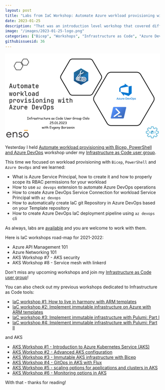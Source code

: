 ```yaml
---
layout: post
title: "Labs from IaC Workshop: Automate Azure workload provisioning with Bicep, Powershell and Azure DevOps"
date: 2023-01-25
description: "That was an introduction level workshop that covered different aspects of workload provisioning with Bicep, PowerShell and Azure DevOps."
image: "/images/2023-01-25-logo.png"
categories: ["Bicep", "Workshops", "Infrastructure as Code", "Azure DevOps", "Azure AD", "PowerShell"]
githubissuesid: 36
---
```


![logo](/images/2023-01-25-logo.jpg)

Yesterday I held [Automate workload provisioning with Bicep, PowerShell and Azure DevOps](https://www.meetup.com/infrastructure-as-code-user-group-oslo/events/285739597/) workshop under my [Infrastructure as Code user group](https://www.meetup.com/Infrastructure-As-Code-User-Group-Oslo).

This time we focused on workload provisioning with `Bicep`, `PowerShell` and `Azure DevOps` and we learned:

* What is Azure Service Principal, how to create it and how to properly scope its RBAC permissions for your workload
* How to use `az devops` extension to automate Azure DevOps operations
* How to create Azure DevOps Service Connection for workload Service Principal with `az devops`
* How to automatically create IaC git Repository in Azure DevOps based on your Template repository
* How to create Azure DevOps IaC deployment pipeline using `az devops` cli

As always, labs are [available](https://github.com/evgenyb/iac-workshops/tree/main/iac-with-azure-devops) and you are welcome to work with them.

Here is IaC workshops road-map for 2021-2022:

* Azure API Management 101
* Azure Networking 101
* AKS Workshop #7 - AKS security
* AKS Workshop #8 - Service mesh with linkerd

Don't miss any upcoming workshops and join my [Infrastructure as Code user group](https://www.meetup.com/Infrastructure-As-Code-User-Group-Oslo)!

You can also check out my previous workshops dedicated to Infrastructure as Code tools:

* [IaC workshop #1: How to live in harmony with ARM templates](https://borzenin.com/iac-ws1-labs/)
* [IaC workshop #2: Implement immutable infrastructure on Azure with ARM templates](https://borzenin.com/iac-ws2-labs/)
* [IaC workshop #3: Implement immutable infrastructure with Pulumi: Part I](https://borzenin.com/iac-ws3-labs/)
* [IaC workshop #4: Implement immutable infrastructure with Pulumi: Part II](https://borzenin.com/iac-ws4-labs/)

and AKS

* [AKS Workshop #1 - Introduction to Azure Kubernetes Service (AKS)](https://borzenin.com/azure-kubernetes-service-aks-workshop-1-labs/)
* [AKS Workshop #2 - Advanced AKS configuration](https://borzenin.com/azure-kubernetes-service-aks-workshop-2-labs/)
* [AKS Workshop #3 - Immutable AKS infrastructure with Bicep](https://borzenin.com/azure-kubernetes-service-aks-workshop-3-labs/)
* [AKS Workshop #4 - GitOps in AKS with Flux](https://borzenin.com/azure-kubernetes-service-aks-workshop-4-labs/)
* [AKS Workshop #5 - scaling options for applications and clusters in AKS](https://borzenin.com/azure-kubernetes-service-aks-workshop-5-labs/)
* [AKS Workshop #6 - Monitoring options in AKS](https://borzenin.com/azure-aks-workshop-6-monitoring-options-aks-labs/)


With that - thanks for reading!
